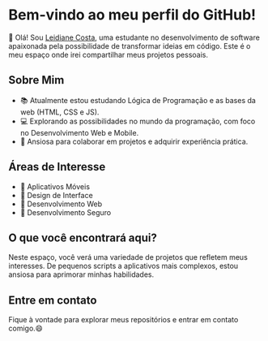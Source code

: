 
# Bem-vindo ao meu perfil do GitHub!

👋 Olá! Sou [Leidiane Costa](https://www.linkedin.com/in/leidiane-costa/), uma estudante no desenvolvimento de software apaixonada pela possibilidade de transformar ideias em código. Este é o meu espaço onde irei compartilhar meus projetos pessoais.

## Sobre Mim

- 📚 Atualmente estou estudando Lógica de Programação e as bases da web (HTML, CSS e JS).
- 💻 Explorando as possibilidades no mundo da programação, com foco no Desenvolvimento Web e Mobile.
- 🎯 Ansiosa para colaborar em projetos e adquirir experiência prática.

## Áreas de Interesse

- 📱 Aplicativos Móveis
- 🎨 Design de Interface
- 🔗 Desenvolvimento Web
- 🔐 Desenvolvimento Seguro



## O que você encontrará aqui?

Neste espaço, você verá uma variedade de projetos que refletem meus interesses. De pequenos scripts a aplicativos mais complexos, estou ansiosa para aprimorar minhas habilidades.

## Entre em contato

Fique à vontade para explorar meus repositórios e entrar em contato comigo.😄

